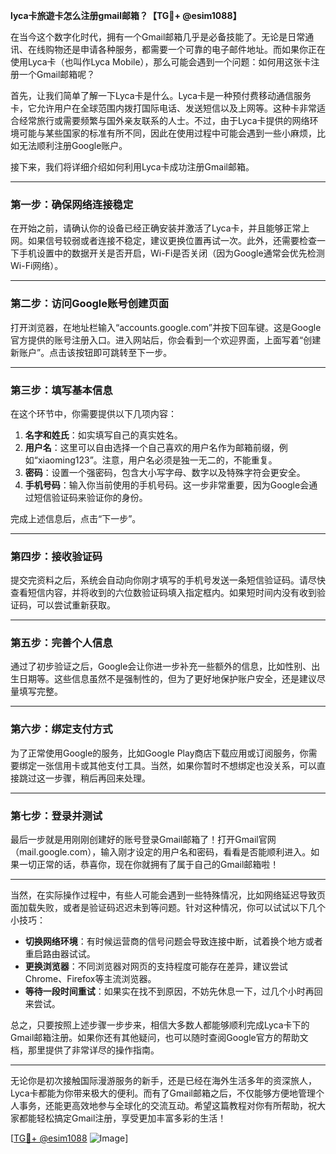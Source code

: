 **lyca卡旅遊卡怎么注册gmail邮箱？【TG💪+ @esim1088】**

在当今这个数字化时代，拥有一个Gmail邮箱几乎是必备技能了。无论是日常通讯、在线购物还是申请各种服务，都需要一个可靠的电子邮件地址。而如果你正在使用Lyca卡（也叫作Lyca Mobile），那么可能会遇到一个问题：如何用这张卡注册一个Gmail邮箱呢？

首先，让我们简单了解一下Lyca卡是什么。Lyca卡是一种预付费移动通信服务卡，它允许用户在全球范围内拨打国际电话、发送短信以及上网等。这种卡非常适合经常旅行或需要频繁与国外亲友联系的人士。不过，由于Lyca卡提供的网络环境可能与某些国家的标准有所不同，因此在使用过程中可能会遇到一些小麻烦，比如无法顺利注册Google账户。

接下来，我们将详细介绍如何利用Lyca卡成功注册Gmail邮箱。

---

### **第一步：确保网络连接稳定**
在开始之前，请确认你的设备已经正确安装并激活了Lyca卡，并且能够正常上网。如果信号较弱或者连接不稳定，建议更换位置再试一次。此外，还需要检查一下手机设置中的数据开关是否开启，Wi-Fi是否关闭（因为Google通常会优先检测Wi-Fi网络）。

---

### **第二步：访问Google账号创建页面**
打开浏览器，在地址栏输入“accounts.google.com”并按下回车键。这是Google官方提供的账号注册入口。进入网站后，你会看到一个欢迎界面，上面写着“创建新账户”。点击该按钮即可跳转至下一步。

---

### **第三步：填写基本信息**
在这个环节中，你需要提供以下几项内容：
1. **名字和姓氏**：如实填写自己的真实姓名。
2. **用户名**：这里可以自由选择一个自己喜欢的用户名作为邮箱前缀，例如“xiaoming123”。注意，用户名必须是独一无二的，不能重复。
3. **密码**：设置一个强密码，包含大小写字母、数字以及特殊字符会更安全。
4. **手机号码**：输入你当前使用的手机号码。这一步非常重要，因为Google会通过短信验证码来验证你的身份。

完成上述信息后，点击“下一步”。

---

### **第四步：接收验证码**
提交完资料之后，系统会自动向你刚才填写的手机号发送一条短信验证码。请尽快查看短信内容，并将收到的六位数验证码填入指定框内。如果短时间内没有收到验证码，可以尝试重新获取。

---

### **第五步：完善个人信息**
通过了初步验证之后，Google会让你进一步补充一些额外的信息，比如性别、出生日期等。这些信息虽然不是强制性的，但为了更好地保护账户安全，还是建议尽量填写完整。

---

### **第六步：绑定支付方式**
为了正常使用Google的服务，比如Google Play商店下载应用或订阅服务，你需要绑定一张信用卡或其他支付工具。当然，如果你暂时不想绑定也没关系，可以直接跳过这一步骤，稍后再回来处理。

---

### **第七步：登录并测试**
最后一步就是用刚刚创建好的账号登录Gmail邮箱了！打开Gmail官网（mail.google.com），输入刚才设定的用户名和密码，看看是否能顺利进入。如果一切正常的话，恭喜你，现在你就拥有了属于自己的Gmail邮箱啦！

---

当然，在实际操作过程中，有些人可能会遇到一些特殊情况，比如网络延迟导致页面加载失败，或者是验证码迟迟未到等问题。针对这种情况，你可以试试以下几个小技巧：
- **切换网络环境**：有时候运营商的信号问题会导致连接中断，试着换个地方或者重启路由器试试。
- **更换浏览器**：不同浏览器对网页的支持程度可能存在差异，建议尝试Chrome、Firefox等主流浏览器。
- **等待一段时间重试**：如果实在找不到原因，不妨先休息一下，过几个小时再回来尝试。

总之，只要按照上述步骤一步步来，相信大多数人都能够顺利完成Lyca卡下的Gmail邮箱注册。如果你还有其他疑问，也可以随时查阅Google官方的帮助文档，那里提供了非常详尽的操作指南。

---

无论你是初次接触国际漫游服务的新手，还是已经在海外生活多年的资深旅人，Lyca卡都能为你带来极大的便利。而有了Gmail邮箱之后，不仅能够方便地管理个人事务，还能更高效地参与全球化的交流互动。希望这篇教程对你有所帮助，祝大家都能轻松搞定Gmail注册，享受更加丰富多彩的生活！

[[TG💪+ @esim1088](https://t.me/s/esim1088) ![Image](https://i.postimg.cc/4NQfJmqS/Snipaste-2025-05-13-00-14-12.png)]